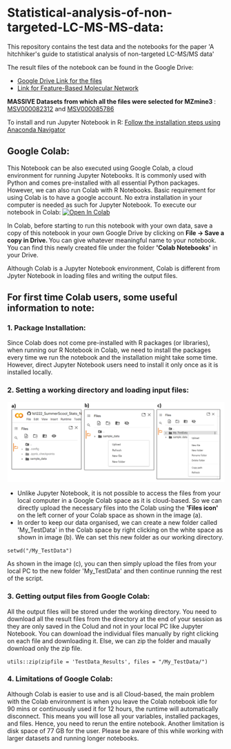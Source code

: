# Statistical-analysis-of-non-targeted-LC-MS-MS-data:
This repository contains the test data and the notebooks for the paper 'A hitchhiker's guide to statistical analysis of non-targeted LC-MS/MS data'

The result files of the notebook can be found in the Google Drive:
- [Google Drive Link for the files](https://drive.google.com/drive/folders/1qHAdvDGr9Kre0SK3AMc1Dzfu6XeFE48A?usp=sharing) <br>
- [Link for Feature-Based Molecular Network](https://gnps.ucsd.edu/ProteoSAFe/status.jsp?task=cf6e14abf5604f47b28b467a513d3532) <br>

<b>MASSIVE Datasets from which all the files were selected for MZmine3 </b>: 
[MSV000082312](https://massive.ucsd.edu/ProteoSAFe/dataset.jsp?task=8a8139d9248b43e0b0fda17495387756) and [MSV000085786](https://massive.ucsd.edu/ProteoSAFe/dataset.jsp?task=c8411b76f30a4f4ca5d3e42ec13998dc) <br>

To install and run Jupyter Notebook in R: [Follow the installation steps using Anaconda Navigator](https://github.com/Functional-Metabolomics-Lab/Jupyter-Notebook-Installation/blob/main/Anaconda_Rkernel_installation_JupyterNotebook_JupyterLab.pdf) <br>

## Google Colab:
This Notebook can be also executed using Google Colab, a cloud environment for running Jupyter Notebooks. It is commonly used with Python and comes pre-installed with all essential Python packages. However, we can also run Colab with R Notebooks. Basic requirement for using Colab is to have a google account. No extra installation in your computer is needed as such for Jupyter Notebook. To execute our notebook in Colab: [![Open In Colab](https://colab.research.google.com/assets/colab-badge.svg)](https://colab.research.google.com/github/Functional-Metabolomics-Lab/Statistical-analysis-of-non-targeted-LC-MSMS-data/blob/main/Stats_Untargeted_Metabolomics.ipynb) <br>

In Colab, before starting to run this notebook with your own data, save a copy of this notebook in your own Google Drive by clicking on <b> File &rarr; Save a copy in Drive. </b> You can give whatever meaningful name to your notebook. You can find this newly created file under the folder  <b> 'Colab Notebooks'</b> in your Drive. 

Although Colab is a Jupyter Notebook environment, Colab is different from Jpyter Notebook in loading files and writing the output files.
## For first time Colab users, some useful information to note:

### 1. Package Installation:
Since Colab does not come pre-installed with R packages (or libraries), when running our R Notebook in Colab, we need to install the packages every time we run the notebook and the installation might take some time. However, direct Jupyter Notebook users need to install it only once as it is installed locally.

### 2. Setting a working directory and loading input files:
![Google-Colab Files Upload](https://github.com//abzer005/Images-for-Jupyter-Notebooks/blob/main/Image_Google_Colab.png?raw=true)
- Unlike Jupyter Notebook, it is not possible to access the files from your local computer in a Google Colab space as it is cloud-based. So we can directly upload the necessary files into the Colab using the <b>'Files icon'</b> on the left corner of your Colab space as shown in the image (a). 
- In order to keep our data organised, we can create a new folder called 'My_TestData' in the Colab space by right clicking on the white space as shown in image (b). We can set this new folder as our working directory.
```
setwd("/My_TestData") 
```
As shown in the image (c), you can then simply upload the files from your local PC to the new folder 'My_TestData' and then continue running the rest of the script.
 
 ### 3. Getting output files from Google Colab:
 
 All the output files will be stored under the working directory. You need to download all the result files from the directory at the end of your session as they are only saved in the Colud and not in your local PC like Jupyter Notebook. You can download the individual files manually by right clicking on each file and downloading it. Else, we can zip the folder and maually download only the zip file.

``` #To zip the folder:
utils::zip(zipfile = 'TestData_Results', files = "/My_TestData/")
```

### 4. Limitations of Google Colab:
Although Colab is easier to use and is all Cloud-based, the main problem with the Colab environment is when you leave the Colab notebook idle for 90 mins or continuously used it for 12 hours, the runtime will automatically disconnect. This means you will lose all your variables, installed packages, and files. Hence, you need to rerun the entire notebook. Another limitation is disk space of 77 GB for the user. Please be aware of this while working with larger datasets and running longer notebooks.
